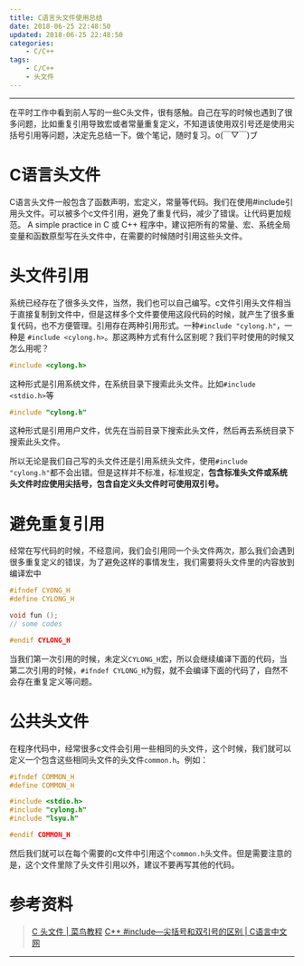 ```yaml
---
title: C语言头文件使用总结
date: 2018-06-25 22:48:50
updated: 2018-06-25 22:48:50
categories:
    - C/C++
tags:
    - C/C++
    - 头文件
---
```

---

在平时工作中看到前人写的一些C头文件，很有感触。自己在写的时候也遇到了很多问题，比如重复引用导致宏或者常量重复定义，不知道该使用双引号还是使用尖括号引用等问题，决定先总结一下。做个笔记，随时复习。o(￣▽￣)ブ

# C语言头文件

C语言头文件一般包含了函数声明，宏定义，常量等代码。我们在使用#include引用头文件。可以被多个c文件引用，避免了重复代码，减少了错误。让代码更加规范。
A simple practice in C 或 C++ 程序中，建议把所有的常量、宏、系统全局变量和函数原型写在头文件中，在需要的时候随时引用这些头文件。

<!-- more -->

# 头文件引用

系统已经存在了很多头文件，当然，我们也可以自己编写。c文件引用头文件相当于直接复制到文件中，但是这样多个文件要使用这段代码的时候，就产生了很多重复代码，也不方便管理。引用存在两种引用形式。一种`#include "cylong.h"`，一种是 `#include <cylong.h>`。那这两种方式有什么区别呢？我们平时使用的时候又怎么用呢？

```c++
#include <cylong.h>
```

这种形式是引用系统文件，在系统目录下搜索此头文件。比如`#include <stdio.h>`等

```c++
#include "cylong.h"
```
这种形式是引用用户文件，优先在当前目录下搜索此头文件，然后再去系统目录下搜索此头文件。

所以无论是我们自己写的头文件还是引用系统头文件，使用`#include "cylong.h"`都不会出错。但是这样并不标准，标准规定，<b>包含标准头文件或系统头文件时应使用尖括号，包含自定义头文件时可使用双引号。</b>

# 避免重复引用

经常在写代码的时候，不经意间，我们会引用同一个头文件两次，那么我们会遇到很多重复定义的错误，为了避免这样的事情发生，我们需要将头文件里的内容放到编译宏中

```c++
#ifndef CYONG_H
#define CYLONG_H

void fun ();
// some codes

#endif CYLONG_H
```

当我们第一次引用的时候，未定义`CYLONG_H`宏，所以会继续编译下面的代码，当第二次引用的时候，`#ifndef CYLONG_H`为假，就不会编译下面的代码了，自然不会存在重复定义等问题。

# 公共头文件

在程序代码中，经常很多c文件会引用一些相同的头文件，这个时候，我们就可以定义一个包含这些相同头文件的头文件`common.h`。例如：

```c++
#ifndef COMMON_H
#define COMMON_H

#include <stdio.h>
#include "cylong.h"
#include "lsyu.h"

#endif COMMON_H
```

然后我们就可以在每个需要的c文件中引用这个`common.h`头文件。但是需要注意的是，这个文件里除了头文件引用以外，建议不要再写其他的代码。

# 参考资料
> [C 头文件 | 菜鸟教程][1]
> [C++ #include—尖括号和双引号的区别 | C语言中文网][2]

---

[1]: http://www.runoob.com/cprogramming/c-header-files.html "C 头文件 | 菜鸟教程"
[2]: http://c.biancheng.net/cpp/biancheng/view/66.html "C++ #include—尖括号和双引号的区别 | C语言中文网"
